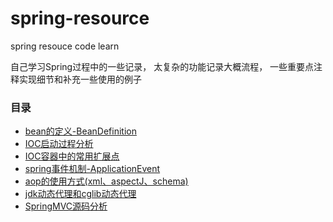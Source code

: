 # spring-resource
spring resouce code learn

自己学习Spring过程中的一些记录， 太复杂的功能记录大概流程， 一些重要点注释实现细节和补充一些使用的例子

### 目录
- [bean的定义-BeanDefinition ](./doc/bean/bean.md)
- [IOC启动过程分析](https://github.com/haobinaa/spring-resource/blob/master/doc/ioc/ioc.md)
- [IOC容器中的常用扩展点](./doc/ioc/ioc容器扩展点.md)
- [spring事件机制-ApplicationEvent](./doc/ioc/spring事件处理与监听.md)
- [aop的使用方式(xml、aspectJ、schema)](./doc/aop/aop_sourcecode.md)
- [jdk动态代理和cglib动态代理](./doc/aop/jdk动态代理和cglib动态代理.md)
- [SpringMVC源码分析](./doc/mvc/spring_mvc_source.md)